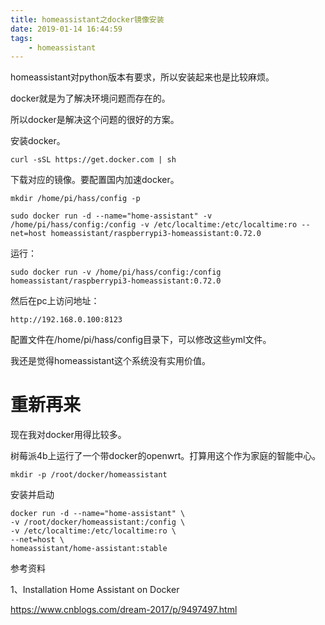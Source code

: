 ```yaml
---
title: homeassistant之docker镜像安装
date: 2019-01-14 16:44:59
tags:
	- homeassistant
---
```




homeassistant对python版本有要求，所以安装起来也是比较麻烦。

docker就是为了解决环境问题而存在的。

所以docker是解决这个问题的很好的方案。

安装docker。

```
curl -sSL https://get.docker.com | sh
```

下载对应的镜像。要配置国内加速docker。

```
mkdir /home/pi/hass/config -p

sudo docker run -d --name="home-assistant" -v /home/pi/hass/config:/config -v /etc/localtime:/etc/localtime:ro --net=host homeassistant/raspberrypi3-homeassistant:0.72.0
```

运行：

```
sudo docker run -v /home/pi/hass/config:/config homeassistant/raspberrypi3-homeassistant:0.72.0
```

然后在pc上访问地址：

```
http://192.168.0.100:8123
```

配置文件在/home/pi/hass/config目录下，可以修改这些yml文件。



我还是觉得homeassistant这个系统没有实用价值。



# 重新再来

现在我对docker用得比较多。

树莓派4b上运行了一个带docker的openwrt。打算用这个作为家庭的智能中心。

```
mkdir -p /root/docker/homeassistant
```

安装并启动

```
docker run -d --name="home-assistant" \
-v /root/docker/homeassistant:/config \
-v /etc/localtime:/etc/localtime:ro \
--net=host \
homeassistant/home-assistant:stable
```



参考资料

1、Installation Home Assistant on Docker

https://www.cnblogs.com/dream-2017/p/9497497.html